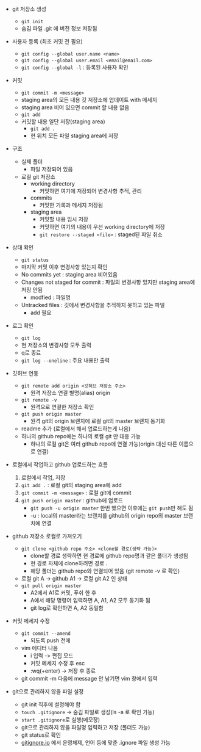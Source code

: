 - git 저장소 생성
  - `git init`
  - 숨김 파일 .git 에 버전 정보 저장됨


- 사용자 등록 (최초 커밋 전 필요)
  - `git config --global user.name <name>`
  - `git config --global user.email <email@email.com>`
  - `git config --global -l` : 등록된 사용자 확인

- 커밋
  - `git commit -m <message>`
  - staging area의 모든 내용 깃 저장소에 업데이트 with 메세지
  - staging area 비어 있으면 commit 할 내용 없음
  - `git add`
  - 커밋할 내용 일단 저장(staging area)
    - `git add .`
    - 현 위치 모든 파일 staging area에 저장

- 구조
  - 실제 폴더
    - 파일 저장되어 있음
  - 로컬 git 저장소
    - working directory
      - 커밋하면 여기에 저장되어 변경사항 추적, 관리
    - commits
      - 커밋한 기록과 메세지 저장됨
    - staging area 
      - 커밋할 내용 임시 저장
      - 커밋하면 여기의 내용이 우선 working directory에 저장
      - `git restore --staged <file>` : staged된 파일 취소

- 상태 확인
  - `git status`
  - 마지막 커밋 이후 변경사항 있는지 확인
  - No commits yet : staging area 비어있음
  - Changes not staged for commit : 파일의 변경사항 있지만 staging area에 저장 안됨
    - modfied : 파일명
  - Untracked files : 깃에서 변경사항을 추적하지 못하고 있는 파일
    - add 필요

- 로그 확인
  - `git log`
  - 현 저장소의 변경사항 모두 출력
  - q로 종료
  - `git log --oneline` : 주요 내용만 출력

- 깃허브 연동
  - `git remote add origin <깃허브 저장소 주소>`
    - 원격 저장소 연결 별명(alias) origin
  - `git remote -v`
    - 원격으로 연결한 저장소 확인
  - `git push origin master`
    - 원격 git의 origin 브랜치에 로컬 git의 master 브랜치 동기화
  - readme 추가 (로컬에서 해서 업로드하는게 나음)
  - 하나의 github repo에는 하나의 로컬 git 만 대응 가능
      - 하나의 로컬 git은 여러 github repo에 연결 가능(origin 대신 다른 이름으로 연결)
  
- 로컬에서 작업하고 github 업로드하는 흐름  
  1. 로컬에서 작업, 저장
  2. `git add .` : 로컬 git의 staging area에 add
  3. `git commit -m <message>` : 로컬 git에 commit
  4. `git push origin master` : github에 업로드
      - `git push -u origin master` 한번 했으면 이후에는 `git push`만 해도 됨
      - -u : local의 master라는 브랜치를 github의 origin repo의 master 브랜치에 연결

- github 저장소 로컬로 가져오기
  - `git clone <github repo 주소> <clone할 경로(생략 가능)>`
    - clone할 경로 생략하면 현 경로에 github repo명과 같은 폴더가 생성됨
    - 현 경로 자체에 clone하려면 경로 . 
    - 해당 폴더는 github repo와 연결되어 있음 (git remote -v 로 확인)
  - 로컬 git A -> github A1 -> 로컬 git A2 인 상태
  - `git pull origin master`
    - A2에서 A1로 커밋, 푸쉬 한 후
    - A에서 해당 명령어 입력하면 A, A1, A2 모두 동기화 됨
    - git log로 확인하면 A, A2 동일함

- 커밋 메세지 수정
  - `git commit --amend`
    - 되도록 push 전에
  - vim 에디터 나옴
    - i 입력 -> 편집 모드
    - 커밋 메세지 수정 후 esc
    - :wq(+enter) -> 저장 후 종료
  - git commit -m 다음에 message 안 남기면 vim 창에서 입력

- git으로 관리하지 않을 파일 설정
  - git init 직후에 설정해야 함
  - `touch .gitignore` -> 숨김 파일로 생성(ls -a 로 확인 가능)
  - `start .gitignore`로 실행(메모장)
  - git으로 관리하지 않을 파일명 입력하고 저장 (폴더도 가능)
  - git status로 확인
  - [gitignore.io](gitignore.io) 에서 운영체제, 언어 등에 맞춘 .ignore 파일 생성 가능